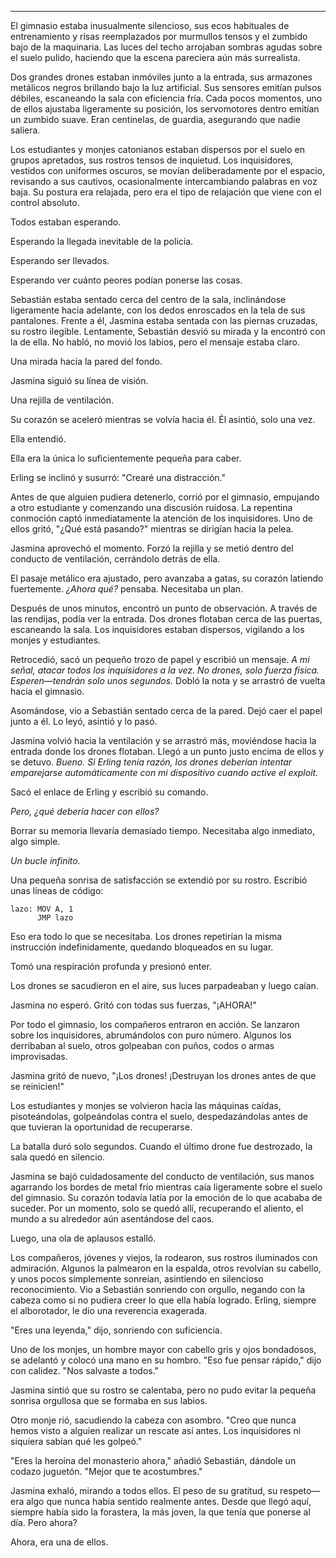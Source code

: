 ---

El gimnasio estaba inusualmente silencioso, sus ecos habituales de entrenamiento y risas reemplazados por murmullos tensos y el zumbido bajo de la maquinaria. Las luces del techo arrojaban sombras agudas sobre el suelo pulido, haciendo que la escena pareciera aún más surrealista.

Dos grandes drones estaban inmóviles junto a la entrada, sus armazones metálicos negros brillando bajo la luz artificial. Sus sensores emitían pulsos débiles, escaneando la sala con eficiencia fría. Cada pocos momentos, uno de ellos ajustaba ligeramente su posición, los servomotores dentro emitían un zumbido suave. Eran centinelas, de guardia, asegurando que nadie saliera.

Los estudiantes y monjes catonianos estaban dispersos por el suelo en grupos apretados, sus rostros tensos de inquietud. Los inquisidores, vestidos con uniformes oscuros, se movían deliberadamente por el espacio, revisando a sus cautivos, ocasionalmente intercambiando palabras en voz baja. Su postura era relajada, pero era el tipo de relajación que viene con el control absoluto.

Todos estaban esperando.

Esperando la llegada inevitable de la policía.

Esperando ser llevados.

Esperando ver cuánto peores podían ponerse las cosas.

Sebastián estaba sentado cerca del centro de la sala, inclinándose ligeramente hacia adelante, con los dedos enroscados en la tela de sus pantalones. Frente a él, Jasmina estaba sentada con las piernas cruzadas, su rostro ilegible. Lentamente, Sebastián desvió su mirada y la encontró con la de ella. No habló, no movió los labios, pero el mensaje estaba claro.

Una mirada hacia la pared del fondo.

Jasmina siguió su línea de visión.

Una rejilla de ventilación.

Su corazón se aceleró mientras se volvía hacia él. Él asintió, solo una vez.

Ella entendió.

Ella era la única lo suficientemente pequeña para caber.

Erling se inclinó y susurró: "Crearé una distracción."

Antes de que alguien pudiera detenerlo, corrió por el gimnasio, empujando a otro estudiante y comenzando una discusión ruidosa. La repentina conmoción captó inmediatamente la atención de los inquisidores. Uno de ellos gritó, "¿Qué está pasando?" mientras se dirigían hacia la pelea.

Jasmina aprovechó el momento. Forzó la rejilla y se metió dentro del conducto de ventilación, cerrándolo detrás de ella.

El pasaje metálico era ajustado, pero avanzaba a gatas, su corazón latiendo fuertemente. *¿Ahora qué?* pensaba. Necesitaba un plan.

Después de unos minutos, encontró un punto de observación. A través de las rendijas, podía ver la entrada. Dos drones flotaban cerca de las puertas, escaneando la sala. Los inquisidores estaban dispersos, vigilando a los monjes y estudiantes.

Retrocedió, sacó un pequeño trozo de papel y escribió un mensaje. *A mi señal, atacar todos los inquisidores a la vez. No drones, solo fuerza física. Esperen—tendrán solo unos segundos.* Dobló la nota y se arrastró de vuelta hacia el gimnasio.

Asomándose, vio a Sebastián sentado cerca de la pared. Dejó caer el papel junto a él. Lo leyó, asintió y lo pasó.

Jasmina volvió hacia la ventilación y se arrastró más, moviéndose hacia la entrada donde los drones flotaban. Llegó a un punto justo encima de ellos y se detuvo. *Bueno. Si Erling tenía razón, los drones deberían intentar emparejarse automáticamente con mi dispositivo cuando active el exploit.*

Sacó el enlace de Erling y escribió su comando.

*Pero, ¿qué debería hacer con ellos?*

Borrar su memoria llevaría demasiado tiempo. Necesitaba algo inmediato, algo simple.

*Un bucle infinito.*

Una pequeña sonrisa de satisfacción se extendió por su rostro. Escribió unas líneas de código:

```
lazo: MOV A, 1
      JMP lazo
```

Eso era todo lo que se necesitaba. Los drones repetirían la misma instrucción indefinidamente, quedando bloqueados en su lugar.

Tomó una respiración profunda y presionó enter.

Los drones se sacudieron en el aire, sus luces parpadeaban y luego caían.

Jasmina no esperó. Gritó con todas sus fuerzas, "¡AHORA!"

Por todo el gimnasio, los compañeros entraron en acción. Se lanzaron sobre los inquisidores, abrumándolos con puro número. Algunos los derribaban al suelo, otros golpeaban con puños, codos o armas improvisadas.

Jasmina gritó de nuevo, "¡Los drones! ¡Destruyan los drones antes de que se reinicien!"

Los estudiantes y monjes se volvieron hacia las máquinas caídas, pisoteándolas, golpeándolas contra el suelo, despedazándolas antes de que tuvieran la oportunidad de recuperarse.

La batalla duró solo segundos. Cuando el último drone fue destrozado, la sala quedó en silencio.

Jasmina se bajó cuidadosamente del conducto de ventilación, sus manos agarrando los bordes de metal frío mientras caía ligeramente sobre el suelo del gimnasio. Su corazón todavía latía por la emoción de lo que acababa de suceder. Por un momento, solo se quedó allí, recuperando el aliento, el mundo a su alrededor aún asentándose del caos.

Luego, una ola de aplausos estalló.

Los compañeros, jóvenes y viejos, la rodearon, sus rostros iluminados con admiración. Algunos la palmearon en la espalda, otros revolvían su cabello, y unos pocos simplemente sonreían, asintiendo en silencioso reconocimiento. Vio a Sebastián sonriendo con orgullo, negando con la cabeza como si no pudiera creer lo que ella había logrado. Erling, siempre el alborotador, le dio una reverencia exagerada.

"Eres una leyenda," dijo, sonriendo con suficiencia.

Uno de los monjes, un hombre mayor con cabello gris y ojos bondadosos, se adelantó y colocó una mano en su hombro. "Eso fue pensar rápido," dijo con calidez. "Nos salvaste a todos."

Jasmina sintió que su rostro se calentaba, pero no pudo evitar la pequeña sonrisa orgullosa que se formaba en sus labios.

Otro monje rió, sacudiendo la cabeza con asombro. "Creo que nunca hemos visto a alguien realizar un rescate así antes. Los inquisidores ni siquiera sabían qué les golpeó."

"Eres la heroína del monasterio ahora," añadió Sebastián, dándole un codazo juguetón. "Mejor que te acostumbres."

Jasmina exhaló, mirando a todos ellos. El peso de su gratitud, su respeto—era algo que nunca había sentido realmente antes. Desde que llegó aquí, siempre había sido la forastera, la más joven, la que tenía que ponerse al día. Pero ahora?

Ahora, era una de ellos.
